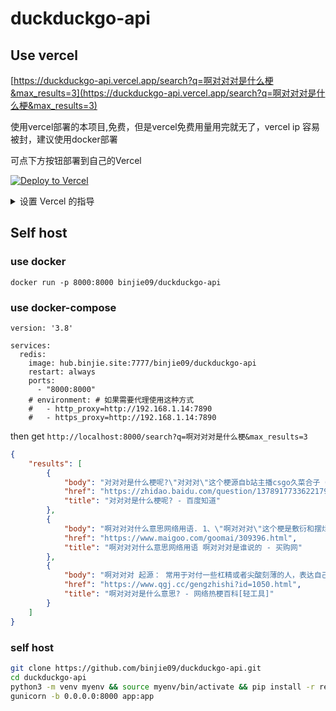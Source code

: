 # duckduckgo-api

## Use vercel
[https://duckduckgo-api.vercel.app/search?q=啊对对对是什么梗&max_results=3](https://duckduckgo-api.vercel.app/search?q=啊对对对是什么梗&max_results=3)

使用vercel部署的本项目,免费，但是vercel免费用量用完就无了，vercel ip 容易被封，建议使用docker部署

可点下方按钮部署到自己的Vercel

[![Deploy to Vercel](https://vercel.com/button)](https://vercel.com/import/project?template=https://github.com/binjie09/duckduckgo-api)

<details>
 <summary>设置 Vercel 的指导</summary>

1. 前往 [vercel.com](https://vercel.com/)
1. 点击 `Log in`
   ![](https://files.catbox.moe/tct1wg.png)
1. 点击 `Continue with GitHub` 通过 GitHub 进行登录
   ![](https://files.catbox.moe/btd78j.jpeg)
1. 登录 GitHub 并允许访问所有存储库（如果系统这样提示）
1. Fork 这个仓库
1. 返回到你的 [Vercel dashboard](https://vercel.com/dashboard)
1. 选择 `Import Project`
   ![](https://files.catbox.moe/qckos0.png)
1. 选择 `Import Git Repository`
   ![](https://files.catbox.moe/pqub9q.png)
1. 选择 root 并将所有内容保持不变，并且只需添加名为 PAT_1 的环境变量（如图所示），其中将包含一个个人访问令牌（PAT），你可以在[这里](https://github.com/settings/tokens/new)轻松创建（保留默认，并且只需要命名下，名字随便）
   ![](https://files.catbox.moe/0ez4g7.png)
1. 点击 deploy，这就完成了，查看你的域名就可使用 API 了！

</details>

## Self host

### use docker

```
docker run -p 8000:8000 binjie09/duckduckgo-api
```

### use docker-compose

```
version: '3.8'

services:
  redis:
    image: hub.binjie.site:7777/binjie09/duckduckgo-api
    restart: always
    ports:
      - "8000:8000"
    # environment: # 如果需要代理使用这种方式
    #   - http_proxy=http://192.168.1.14:7890
    #   - https_proxy=http://192.168.1.14:7890

```

then get `http://localhost:8000/search?q=啊对对对是什么梗&max_results=3`
```json
{
    "results": [
        {
            "body": "对对对是什么梗呢?\"对对对\"这个梗源自b站主播csgo久菜合子（王喜顺）的一场直播中，他遭遇队友的嘲讽后，用这句话进行反击，讽刺那些说话不讲道理的人。 ... 还出言不逊，王喜顺面对攻击，以一句\"希望你对你的人生也是这个态度\"回击，引发了\"啊对 ...",
            "href": "https://zhidao.baidu.com/question/1378917733622179699.html",
            "title": "对对对是什么梗呢? - 百度知道"
        },
        {
            "body": "啊对对对什么意思网络用语. 1、\"啊对对对\"这个梗是敷衍和摆烂的意思，也是一种承认自己破罐子破摔的无赖态度。. 2、\"啊对对对\"这个梗在 短视频 上爆火后，常用于摆烂后的一种调侃，碰到一些不想进行争辩的事情时，就可以发\"啊对对对，你说得对 ...",
            "href": "https://www.maigoo.com/goomai/309396.html",
            "title": "啊对对对什么意思网络用语 啊对对对是谁说的 - 买购网"
        },
        {
            "body": "啊对对对 起源： 常用于对付一些杠精或者尖酸刻薄的人，表达自己的不合作和不屑于和对方计较的心情，又或者面对一些无端的指责或者队友的辱骂都可以使用啊对对对来反击，表明自己要摆烂了，不想和你合作了的意思。",
            "href": "https://www.qgj.cc/gengzhishi?id=1050.html",
            "title": "啊对对对是什么意思? - 网络热梗百科[轻工具]"
        }
    ]
}
```
### self host
```bash
git clone https://github.com/binjie09/duckduckgo-api.git
cd duckduckgo-api
python3 -m venv myenv && source myenv/bin/activate && pip install -r requirements.txt
gunicorn -b 0.0.0.0:8000 app:app
```
